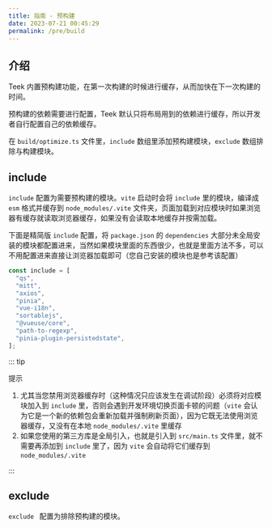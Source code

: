 ```yaml
---
title: 指南 - 预构建
date: 2023-07-21 00:45:29
permalink: /pre/build
---
```



## 介绍

Teek 内置预构建功能，在第一次构建的时候进行缓存，从而加快在下一次构建的时间。

预构建的依赖需要进行配置，Teek 默认只将布局用到的依赖进行缓存，所以开发者自行配置自己的依赖缓存。

在 `build/optimize.ts` 文件里，`include` 数组里添加预构建模块，`exclude` 数组排除与构建模块。

## include

`include` 配置为需要预构建的模块。`vite` 启动时会将 `include` 里的模块，编译成 `esm` 格式并缓存到 `node_modules/.vite` 文件夹，页面加载到对应模块时如果浏览器有缓存就读取浏览器缓存，如果没有会读取本地缓存并按需加载。

下面是精简版 `include` 配置，将 `package.json` 的 `dependencies` 大部分未全局安装的模块都配置进来，当然如果模块里面的东西很少，也就是里面方法不多，可以不用配置进来直接让浏览器加载即可（您自己安装的模块也是参考该配置）

```typescript
const include = [
  "qs",
  "mitt",
  "axios",
  "pinia",
  "vue-i18n",
  "sortablejs",
  "@vueuse/core",
  "path-to-regexp",
  "pinia-plugin-persistedstate",
];
```

::: tip

提示

1. 尤其当您禁用浏览器缓存时（这种情况只应该发生在调试阶段）必须将对应模块加入到 `include` 里，否则会遇到开发环境切换页面卡顿的问题（`vite` 会认为它是一个新的依赖包会重新加载并强制刷新页面），因为它既无法使用浏览器缓存，又没有在本地 `node_modules/.vite` 里缓存
2. 如果您使用的第三方库是全局引入，也就是引入到 `src/main.ts` 文件里，就不需要再添加到 `include` 里了，因为 `vite` 会自动将它们缓存到 `node_modules/.vite`

:::

## exclude

`exclude ` 配置为排除预构建的模块。
